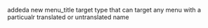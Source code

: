 addeda new menu_title target type that can target any menu with a particualr translated or untranslated name